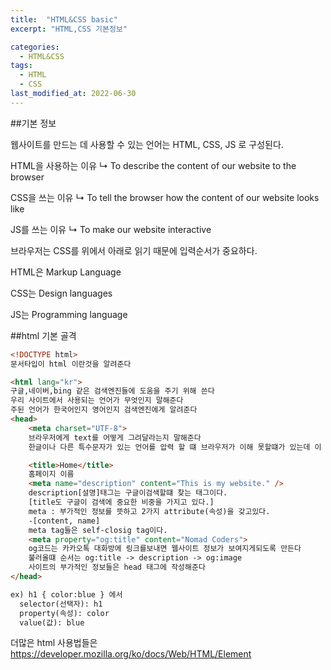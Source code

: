 ```yaml
---
title:  "HTML&CSS basic"
excerpt: "HTML,CSS 기본정보"

categories:
  - HTML&CSS
tags:
  - HTML
  - CSS
last_modified_at: 2022-06-30
---
```

##기본 정보

웹사이트를 만드는 데 사용할 수 있는 언어는 HTML, CSS, JS 로 구성된다.

HTML을 사용하는 이유
↳ To describe the content of our website to the browser

CSS을 쓰는 이유
↳ To tell the browser how the content of our website looks like

JS를 쓰는 이유
↳ To make our website interactive

브라우저는 CSS를 위에서 아래로 읽기 때문에 입력순서가 중요하다.

HTML은  Markup Language

CSS는 Design languages

JS는 Programming language 

##html 기본 골격

```html
<!DOCTYPE html>
문서타입이 html 이란것을 알려준다

<html lang="kr">
구글,네이버,bing 같은 검색엔진들에 도움을 주기 위해 쓴다
우리 사이트에서 사용되는 언어가 무엇인지 말해준다
주된 언어가 한국어인지 영어인지 검색엔진에게 알려준다
<head>
    <meta charset="UTF-8">
    브라우저에게 text를 어떻게 그려달라는지 말해준다  
    한글이나 다른 특수문자가 있는 언어를 압력 할 떄 브라우저가 이해 못할떄가 있는데 이 태그가 없으면 글자가 꺠져보인다.

    <title>Home</title>
    홈페이지 이름 
    <meta name="description" content="This is my website." />
    description[설명]태그는 구글이검색할떄 찾는 태그이다.
    [title도 구글이 검색에 중요한 비중을 가지고 있다.]
    meta : 부가적인 정보를 뜻하고 2가지 attribute(속성)을 갖고있다. 
    -[content, name]
    meta tag들은 self-closig tag이다.
    <meta property="og:title" content="Nomad Coders">
    og코드는 카카오톡 대화방에 링크를보내면 웹사이트 정보가 보여지게되도록 만든다
    불러올떄 순서는 og:title -> description -> og:image
    사이트의 부가적인 정보들은 head 태그에 작성해준다
</head>

ex) h1 { color:blue } 에서
  selector(선택자): h1
  property(속성): color
  value(값): blue
```
더많은 html 사용법들은
<https://developer.mozilla.org/ko/docs/Web/HTML/Element>